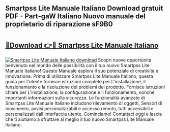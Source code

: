 ## Smartpss Lite Manuale Italiano Download gratuit PDF - Part-gaW Italiano Nuovo manuale del proprietario di riparazione sF9B0

# <h2><a href="http://df9kjug.blite.top/?on=Smartpss+Lite+Manuale+Italiano">🔗Download 👉🔴 Smartpss Lite Manuale Italiano</a></h2>

[![Smartpss Lite Manuale Italiano download](https://i.imgur.com/lujVjoI.png)](http://df9kjug.blite.top/?on=Smartpss+Lite+Manuale+Italiano)
Scopri nuove opportunità benvenuto nel mondo delle possibilità con il tuo nuovo Smartpss Lite Manuale Italiano! Questo Manuale esplora il suo potenziale di creatività e innovazione. Prima di utilizzare Smartpss Lite Manuale Italiano, questa guida per l'utente fornisce istruzioni complete per L'installazione, il funzionamento e la risoluzione dei problemi del prodotto. Fornisce istruzioni chiare per L'installazione, la configurazione e il funzionamento, nonché importanti informazioni sulla sicurezza. Le funzionalità avanzate di Smartpss Lite Manuale Italiano includono rilevamento di oggetti, Sensori di movimento, avvisi personalizzabili e accesso remoto, tutti accessibili e personalizzati dall'interfaccia utente. Cominciamo! Contattaci oggi e lascia che ti aiutiamo a sfruttare al meglio il tuo nuovo Smartpss Lite Manuale Italiano.
